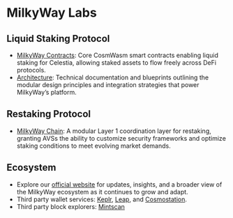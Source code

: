 # MilkyWay Labs

## Liquid Staking Protocol

* [MilkyWay Contracts](https://github.com/milkyway-labs/milkyway-contracts): Core CosmWasm smart contracts enabling liquid staking for Celestia, allowing staked assets to flow freely across DeFi protocols.
* [Architecture](https://github.com/milkyway-labs/architecture): Technical documentation and blueprints outlining the modular design principles and integration strategies that power MilkyWay’s platform.

## Restaking Protocol

* [MilkyWay Chain](https://github.com/milkyway-labs/milkyway): A modular Layer 1 coordination layer for restaking, granting AVSs the ability to customize security frameworks and optimize staking conditions to meet evolving market demands.

## Ecosystem

* Explore our [official website](https://www.milkyway.zone/) for updates, insights, and a broader view of the MilkyWay ecosystem as it continues to grow and adapt.
* Third party wallet services: [Keplr](https://docs.osmosis.zone/overview/educate/wallets/keplr/README.md), [Leap](https://chromewebstore.google.com/detail/leap-cosmos-wallet/fcfcfllfndlomdhbehjjcoimbgofdncg), and [Cosmostation](https://chromewebstore.google.com/detail/cosmostation-wallet/fpkhgmpbidmiogeglndfbkegfdlnajnf?hl=en-US).
* Third party block explorers: [Mintscan](https://www.mintscan.io/milkyway)